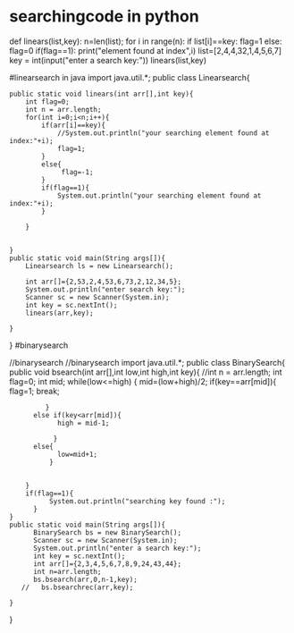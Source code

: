 # searchingcode in python
def linears(list,key):
    n=len(list);
    for i in range(n):
        if list[i]==key:
            flag=1
        else:
            flag=0
        if(flag==1):
            print("element found at index",i)
list=[2,4,4,32,1,4,5,6,7]
key = int(input("enter a search key:"))
linears(list,key)

#linearsearch in java
import java.util.*;
public class Linearsearch{
    
    public static void linears(int arr[],int key){
        int flag=0;
        int n = arr.length;
        for(int i=0;i<n;i++){
            if(arr[i]==key){
                //System.out.println("your searching element found at index:"+i);
                flag=1;
            }
            else{
                 flag=-1;
            }
            if(flag==1){
                System.out.println("your searching element found at index:"+i);
            }
            
        }
        
        
    }
    public static void main(String args[]){
        Linearsearch ls = new Linearsearch();
        
        int arr[]={2,53,2,4,53,6,73,2,12,34,5};
        System.out.println("enter search key:");
        Scanner sc = new Scanner(System.in);
        int key = sc.nextInt();
        linears(arr,key);
        
    }
}
#binarysearch


//binarysearch
//binarysearch
import java.util.*;
public class BinarySearch{
    public void bsearch(int arr[],int low,int high,int key){
        //int n = arr.length;
        int flag=0;
        int mid;
        while(low<=high)
        {
             mid=(low+high)/2;
             if(key==arr[mid]){
                flag=1;
                break;
            
             }
          else if(key<arr[mid]){
                high = mid-1;
                
               }
          else{
                low=mid+1;
              }
          
          
        }
        if(flag==1){
              System.out.println("searching key found :");
          }
    }
    public static void main(String args[]){
          BinarySearch bs = new BinarySearch();
          Scanner sc = new Scanner(System.in);
          System.out.println("enter a search key:");
          int key = sc.nextInt();
          int arr[]={2,3,4,5,6,7,8,9,24,43,44};
          int n=arr.length;
          bs.bsearch(arr,0,n-1,key);
       //   bs.bsearchrec(arr,key);
          
    }
}
